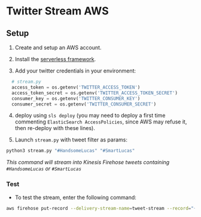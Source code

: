 # Twitter Stream AWS

## Setup

1. Create and setup an AWS account.

2. Install the [serverless framework](https://www.serverless.com).

3. Add your twitter credentials in your environment:
```python
  # stream.py
  access_token = os.getenv('TWITTER_ACCESS_TOKEN')
  access_token_secret = os.getenv('TWITTER_ACCESS_TOKEN_SECRET')
  consumer_key = os.getenv('TWITTER_CONSUMER_KEY')
  consumer_secret = os.getenv('TWITTER_CONSUMER_SECRET')
```

4. deploy using `sls deploy` (you may need to deploy a first time commenting `ElasticSearch AccessPolicies`, since AWS may refuse it, then re-deploy with these lines).

5. Launch `stream.py` with tweet filter as params:
```sh
python3 stream.py "#HandsomeLucas" "#SmartLucas"
```
*This command will stream into Kinesis Firehose tweets containing `#HandsomeLucas` or `#SmartLucas`*

### Test

- To test the stream, enter the following command:
```sh
aws firehose put-record --delivery-stream-name=tweet-stream --record="{\"Data\":\"SGVsbG8sIHRoaXMgaXMgYSB0ZXN0IDEyMy4=\"}"
```
